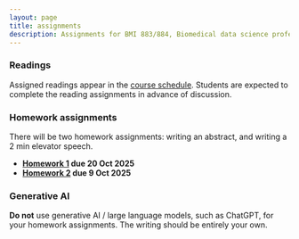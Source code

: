 ```yaml
---
layout: page
title: assignments
description: Assignments for BMI 883/884, Biomedical data science professional skills
---
```


### Readings

Assigned readings appear in the [course schedule](schedule.html).
Students are expected to complete the reading assignments in advance
of discussion.

### Homework assignments

There will be two homework assignments: writing an abstract, and
writing a 2 min elevator speech.

- **[Homework 1](homework1.html) due 20 Oct 2025**
- **[Homework 2](homework2.html) due 9 Oct 2025**

### Generative AI

**Do not** use generative AI / large language models, such as ChatGPT,
for your homework assignments. The writing should be entirely your own.

